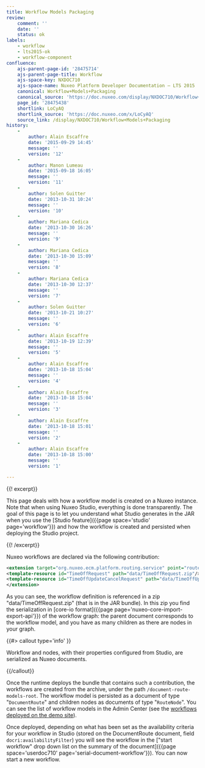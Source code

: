 ```yaml
---
title: Workflow Models Packaging
review:
    comment: ''
    date: ''
    status: ok
labels:
    - workflow
    - lts2015-ok
    - workflow-component
confluence:
    ajs-parent-page-id: '28475714'
    ajs-parent-page-title: Workflow
    ajs-space-key: NXDOC710
    ajs-space-name: Nuxeo Platform Developer Documentation — LTS 2015
    canonical: Workflow+Models+Packaging
    canonical_source: 'https://doc.nuxeo.com/display/NXDOC710/Workflow+Models+Packaging'
    page_id: '28475438'
    shortlink: LoCyAQ
    shortlink_source: 'https://doc.nuxeo.com/x/LoCyAQ'
    source_link: /display/NXDOC710/Workflow+Models+Packaging
history:
    - 
        author: Alain Escaffre
        date: '2015-09-29 14:45'
        message: ''
        version: '12'
    - 
        author: Manon Lumeau
        date: '2015-09-18 16:05'
        message: ''
        version: '11'
    - 
        author: Solen Guitter
        date: '2013-10-31 10:24'
        message: ''
        version: '10'
    - 
        author: Mariana Cedica
        date: '2013-10-30 16:26'
        message: ''
        version: '9'
    - 
        author: Mariana Cedica
        date: '2013-10-30 15:09'
        message: ''
        version: '8'
    - 
        author: Mariana Cedica
        date: '2013-10-30 12:37'
        message: ''
        version: '7'
    - 
        author: Solen Guitter
        date: '2013-10-21 10:27'
        message: ''
        version: '6'
    - 
        author: Alain Escaffre
        date: '2013-10-19 12:39'
        message: ''
        version: '5'
    - 
        author: Alain Escaffre
        date: '2013-10-18 15:04'
        message: ''
        version: '4'
    - 
        author: Alain Escaffre
        date: '2013-10-18 15:04'
        message: ''
        version: '3'
    - 
        author: Alain Escaffre
        date: '2013-10-18 15:01'
        message: ''
        version: '2'
    - 
        author: Alain Escaffre
        date: '2013-10-18 15:00'
        message: ''
        version: '1'

---
```

{{! excerpt}}

This page deals with how a workflow model is created on a Nuxeo instance. Note that when using Nuxeo Studio, everything is done transparently. The goal of this page is to let you understand what Studio generates in the JAR when you use the [Studio feature]({{page space='studio' page='workflow'}}) and how the workflow is created and persisted when deploying the Studio project.

{{! /excerpt}}

Nuxeo workflows are declared via the following contribution:

```xml
<extension target="org.nuxeo.ecm.platform.routing.service" point="routeModelImporter">
<template-resource id="TimeOffRequest" path="data/TimeOffRequest.zip"/>
<template-resource id="TimeOffUpdateCancelRequest" path="data/TimeOffUpdateCancelRequest.zip"/>
</extension>
```

As you can see, the workflow definition is referenced in a zip "data/TimeOffRequest.zip" (that is in the JAR bundle). In this zip you find the serialization in [core-io format]({{page page='nuxeo-core-import-export-api'}}) of the workflow graph: the parent document corresponds to the workflow model, and you have as many children as there are nodes in your graph.

{{#> callout type='info' }}

Workflow and nodes, with their properties configured from Studio, are serialized as Nuxeo documents.

{{/callout}}

Once the runtime deploys the bundle that contains such a contribution, the workflows are created from the archive, under the path `/document-route-models-root`. The workflow model is persisted as a document of type "`DocumentRoute`" and children nodes as documents of type "`RouteNode`". You can see the list of workflow models in the Admin Center (see the [workflows deployed on the demo site](http://demo.nuxeo.com/nuxeo/nxadmin/default@view_admin?tabIds=MAIN_TABS%3Aadmin%2CNUXEO_ADMIN%3Atab.admin.workflow)).

Once deployed, depending on what has been set as the availability criteria for your workflow in Studio (stored on the DocumentRoute document, field `docri:availabilityFilter`) you will see the workflow in the ["start workflow" drop down list on the summary of the document]({{page space='userdoc710' page='serial-document-workflow'}}). You can now start a new workflow.